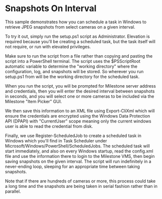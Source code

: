 # Snapshots On Interval

This sample demonstrates how you can schedule a task in Windows to retrieve JPEG snapshots from select cameras on a given interval.

To try it out, simply run the setup.ps1 script as Administrator. Elevation is required because you'll be creating a scheduled task,
but the task itself will not require, or run with elevated privileges.

Make sure to run the script from a file rather than copying and pasting the script into a PowerShell terminal. The script uses
the $PSScriptRoot automatic variable to determine the "working directory" where the configuration, log, and snapshots will be stored.
So wherever you run setup.ps1 from will be the working directory for the scheduled task.

When you run the script, you will be prompted for Milestone server address and credentials, then you will enter the desired interval
between snapshots in seconds, and you will select one or more cameras to be included via the Milestone "Item Picker" GUI.

We then save this information to an XML file using Export-CliXml which will ensure the credentials are encrypted using the Windows
Data Protection API (DPAPI) with "CurrentUser" scope meaning only the current windows user is able to read the credential from disk.

Finally, we use Register-ScheduledJob to create a scheduled task in Windows which you'll find in Task Scheduler under
Microsoft/Windows/PowerShell/ScheduledJobs. The scheduled task will start immediately, and also on every Windows startup, read the
config.xml file and use the information there to login to the Milestone VMS, then begin saving snapshots on the given interval. The
script will run indefinitely in a never-ending loop, sleeping for an appropriate time between taking snapshots.

Note that if there are hundreds of cameras or more, this process could take a long time and the snapshots are being taken in serial
fashion rather than in parallel.
